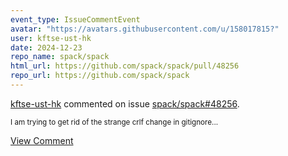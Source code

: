 ```yaml
---
event_type: IssueCommentEvent
avatar: "https://avatars.githubusercontent.com/u/158017815?"
user: kftse-ust-hk
date: 2024-12-23
repo_name: spack/spack
html_url: https://github.com/spack/spack/pull/48256
repo_url: https://github.com/spack/spack
---
```


<a href='https://github.com/kftse-ust-hk' target='_blank'>kftse-ust-hk</a> commented on issue <a href='https://github.com/spack/spack/pull/48256' target='_blank'>spack/spack#48256</a>.

<small>I am trying to get rid of the strange crlf change in gitignore...</small>

<a href='https://github.com/spack/spack/pull/48256' target='_blank'>View Comment</a>